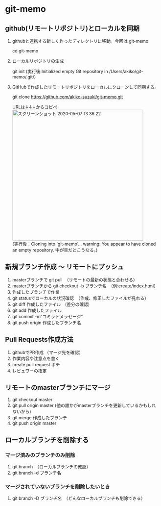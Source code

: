 # git-memo

## github(リモートリポジトリ)とローカルを同期

1. githubと連携する新しく作ったディレクトリに移動。今回は git-memo

    cd git-memo
    
2. ローカルリポジトリの生成
    
    git init
    (実行後:Initialized empty Git repository in /Users/akiko/git-memo/.git/)

3. GitHubで作成したリモートリポジトリをローカルにクローンして同期する。

    git clone https://github.com/akiko-suzuki/git-memo.git
    
    URLは↓↓↓からコピペ<br>
    <img width="427" alt="スクリーンショット 2020-05-07 13 36 22" src="https://user-images.githubusercontent.com/53561761/81255229-1f0a7900-9068-11ea-8298-26a1e3c97db9.png"><br>
    (実行後：Cloning into 'git-memo'...
    warning: You appear to have cloned an empty repository.
    中が空だとこうなる。)


## 新規ブランチ作成 〜 リモートにプッシュ

1. masterブランチで git pull　（リモートの最新の状態と合わせる）
2. masterブランチから git checkout -b ブランチ名　（例:create/index.html）
3. 作成したブランチで作業
4. git statusでローカルの状況確認　（作成、修正したファイルが見れる）
5. git diff 作成したファイル　(差分の確認)
6. git add 作成したファイル
7. git commit -m”コミットメッセージ”
8. git push origin 作成したブランチ名


## Pull Requests作成方法

1. githubでPR作成 （マージ先を確認）
2. 作業内容や注意点を書く
3. create pull request ポチ
4. レビュワーの指定


## リモートのmasterブランチにマージ

1. git checkout master
2. git pull origin master (他の誰かがmasterブランチを更新しているかもしれないから)
3. git merge 作成したブランチ
4. git push origin master


## ローカルブランチを削除する

### マージ済みのブランチのみ削除

1. git branch　（ローカルブランチの確認）
2. git branch -d ブランチ名

### マージされていないブランチを削除したいとき

1. git branch -D ブランチ名　（どんなローカルブランチも削除できる）

